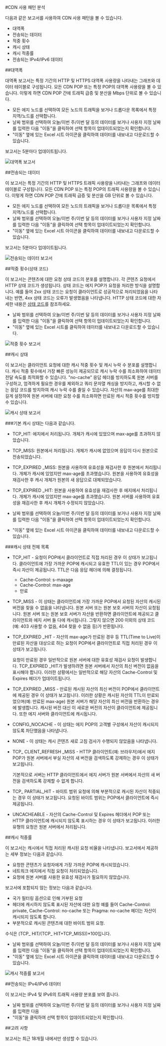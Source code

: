 <properties 
	pageTitle="CDN 사용 패턴 분석" 
	description="다음과 같은 보고서를 사용하여 CDN 사용 패턴을 볼 수 있습니다. 대역폭, 전송되는 데이터, 적중 횟수, 캐시 상태, 캐시 적중률, 전송되는 IPv4/IPv6 데이터" 
	services="cdn" 
	documentationCenter=".NET" 
	authors="juliako" 
	manager="dwrede" 
	editor=""/>

<tags 
	ms.service="cdn" 
	ms.workload="tbd" 
	ms.tgt_pltfrm="na" 
	ms.devlang="na" 
	ms.topic="article" 
	ms.date="08/08/2015" 
	ms.author="juliako"/>

#CDN 사용 패턴 분석 

다음과 같은 보고서를 사용하여 CDN 사용 패턴을 볼 수 있습니다.

- 대역폭
- 전송되는 데이터
- 적중 횟수
- 캐시 상태
- 캐시 적중률
- 전송되는 IPv4/IPv6 데이터 

##대역폭

대역폭 보고서는 특정 기간의 HTTP 및 HTTPS 대역폭 사용량을 나타내는 그래프와 데이터 테이블로 구성됩니다. 모든 CDN POP 또는 특정 POP의 대역폭 사용량을 볼 수 있습니다. 이렇게 하면 CDN POP 간에 트래픽 급증 및 분산을 Mbps 단위로 볼 수 있습니다.

- 모든 에지 노드를 선택하여 모든 노드의 트래픽을 보거나 드롭다운 목록에서 특정 지역/노드를 선택합니다.
- 날짜 범위를 선택하여 오늘/이번 주/이번 달 등의 데이터를 보거나 사용자 지정 날짜를 입력한 다음 "이동"을 클릭하여 선택 항목이 업데이트되었는지 확인합니다.
- "이동" 옆에 있는 Excel 시트 아이콘을 클릭하여 데이터를 내보내고 다운로드할 수 있습니다. 
 
보고서는 5분마다 업데이트됩니다.

![대역폭 보고서](./media/cdn-reports/cdn-bandwidth.png)

##전송되는 데이터

이 보고서는 특정 기간의 HTTP 및 HTTPS 트래픽 사용량을 나타내는 그래프와 데이터 테이블로 구성됩니다. 모든 CDN POP 또는 특정 POP의 트래픽 사용량을 볼 수 있습니다. 이렇게 하면 CDN POP 간에 트래픽 급증 및 분산을 GB 단위로 볼 수 있습니다.

- 모든 에지 노드를 선택하여 모든 노드의 트래픽을 보거나 드롭다운 목록에서 특정 지역/노드를 선택합니다.
- 날짜 범위를 선택하여 오늘/이번 주/이번 달 등의 데이터를 보거나 사용자 지정 날짜를 입력한 다음 "이동"을 클릭하여 선택 항목이 업데이트되었는지 확인합니다.
- "이동" 옆에 있는 Excel 시트 아이콘을 클릭하여 데이터를 내보내고 다운로드할 수 있습니다.
 
보고서는 5분마다 업데이트됩니다.

![전송되는 데이터 보고서](./media/cdn-reports/cdn-data-transferred.png)

##적중 횟수(상태 코드)

이 보고서는 콘텐츠에 대한 요청 상태 코드의 분포를 설명합니다. 각 콘텐츠 요청에서 HTTP 상태 코드가 생성됩니다. 상태 코드는 에지 POP가 요청을 처리한 방식을 설명합니다. 예를 들어 2xx 상태 코드는 요청이 클라이언트로 성공적으로 처리되었음을 나타내는 반면, 4xx 상태 코드는 오류가 발생했음을 나타냅니다. HTTP 상태 코드에 대한 자세한 내용은 [상태 코드](https://en.wikipedia.org/wiki/List_of_HTTP_status_codes)를 참조하세요.
 
- 날짜 범위를 선택하여 오늘/이번 주/이번 달 등의 데이터를 보거나 사용자 지정 날짜를 입력한 다음 "이동"을 클릭하여 선택 항목이 업데이트되었는지 확인합니다.
- "이동" 옆에 있는 Excel 시트를 클릭하여 데이터를 내보내고 다운로드할 수 있습니다.

![적중 횟수 보고서](./media/cdn-reports/cdn-hits.png)

##캐시 상태

이 보고서는 클라이언트 요청에 대한 캐시 적중 횟수 및 캐시 누락 수 분포를 설명합니다. 캐시 적중 횟수에서 가장 빠른 성능이 제공되므로 캐시 누락 수를 최소화하여 데이터 전달 속도를 최적화할 수 있습니다. "no-cache" 응답 헤더를 방지하도록 원본 서버를 구성하고, 엄격하게 필요한 경우를 제외하고 쿼리 문자열 캐싱을 방지하고, 캐시할 수 없는 응답 코드를 방지하여 캐시 누락 수를 줄일 수 있습니다. 자산의 max-age를 최대한 길게 설정하여 원본 서버에 대한 요청 수를 최소화하면 만료된 캐시 적중 횟수를 방지할 수 있습니다.

![캐시 상태 보고서](./media/cdn-reports/cdn-cache-statuses.png)

###기본 캐시 상태는 다음과 같습니다. 

- TCP\_HIT: 에지에서 처리됩니다. 개체가 캐시에 있었으며 max-age를 초과하지 않았습니다.
- TCP\_MISS: 원본에서 처리됩니다. 개체가 캐시에 없었으며 응답이 다시 원본으로 전송되었습니다. 
- TCP\_EXPIRED \_MISS: 원본을 사용하여 유효성을 재검사한 후 원본에서 처리됩니다. 개체가 캐시에 있었지만 max-age를 초과했습니다. 원본을 사용하여 유효성을 재검사한 후 캐시 개체가 원본의 새 응답으로 대체되었습니다.
- TCP\_EXPIRED \_HIT: 원본을 사용하여 유효성을 재검사한 후 에지에서 처리됩니다. 개체가 캐시에 있었지만 max-age를 초과했습니다. 원본 서버를 사용하여 유효성을 재검사한 후 캐시 개체가 수정되지 않았습니다.

- 날짜 범위를 선택하여 오늘/이번 주/이번 달 등의 데이터를 보거나 사용자 지정 날짜를 입력한 다음 "이동"을 클릭하여 선택 항목이 업데이트되었는지 확인합니다.
- "이동" 옆에 있는 Excel 시트 아이콘을 클릭하여 데이터를 내보내고 다운로드할 수 있습니다.

###캐시 상태 전체 목록

- TCP\_HIT - 요청이 POP에서 클라이언트로 직접 처리된 경우 이 상태가 보고됩니다. 클라이언트에 가장 가까운 POP에 캐시되고 유효한 TTL이 있는 경우 POP에서 즉시 자산이 제공됩니다. TTL은 다음 응답 헤더에 의해 결정됩니다.

	- Cache-Control: s-maxage
	- Cache-Control: max-age
	- 만료

- TCP\_MISS - 이 상태는 클라이언트에 가장 가까운 POP에서 요청된 자산의 캐시된 버전을 찾을 수 없음을 나타냅니다. 원본 서버 또는 원본 보호 서버의 자산이 요청됩니다. 원본 서버 또는 원본 보호 서버가 자산을 반환하면 클라이언트에 제공되고 클라이언트와 에지 서버 둘 다에 캐시됩니다. 그렇지 않으면 200 이외의 상태 코드(예: 403 사용할 수 없음, 404 찾을 수 없음 등)가 반환됩니다.

- TCP\_EXPIRED \_HIT - 자산의 max-age가 만료된 경우 등 TTL(Time to Live)이 만료된 자산을 대상으로 하는 요청이 POP에서 클라이언트로 직접 처리된 경우 이 상태가 보고됩니다.

	요청이 만료된 경우 일반적으로 원본 서버에 대한 유효성 재검사 요청이 발생합니다. TCP\_EXPIRED \_HIT가 발생하려면 원본 서버에서 자산의 최신 버전이 없음을 표시해야 합니다. 이러한 상황에서는 일반적으로 해당 자산의 Cache-Control 및 Expires 헤더가 업데이트됩니다.

- TCP\_EXPIRED \_MISS - 만료된 캐시된 자산의 최신 버전이 POP에서 클라이언트에 제공된 경우 이 상태가 보고됩니다. 이러한 상황은 캐시된 자산의 TTL이 만료되었으며(예: 만료된 max-age) 원본 서버가 해당 자산의 최신 버전을 반환하는 경우에 발생합니다. 캐시된 버전 대신 이 새로운 버전의 자산이 클라이언트에 제공됩니다. 또한 에지 서버와 클라이언트에 캐시됩니다.

- CONFIG\_NOCACHE - 이 상태는 에지 POP의 고객별 구성에서 자산이 캐시되지 않도록 차단했음을 나타냅니다.

- NONE - 이 상태는 캐시 콘텐츠 새로 고침 검사가 수행되지 않았음을 나타냅니다.

- TCP\_ CLIENT\_REFRESH \_MISS - HTTP 클라이언트(예: 브라우저)에서 에지 POP가 원본 서버에서 부실 자산의 새 버전을 검색하도록 강제하는 경우 이 상태가 보고됩니다.

	기본적으로 서버는 HTTP 클라이언트에서 에지 서버가 원본 서버에서 자산의 새 버전을 검색하도록 강제할 수 없게 합니다.

- TCP\_ PARTIAL\_HIT - 바이트 범위 요청에 의해 부분적으로 캐시된 자산이 적중되는 경우 이 상태가 보고됩니다. 요청된 바이트 범위는 POP에서 클라이언트에 즉시 제공됩니다.

- UNCACHEABLE - 자산의 Cache-Control 및 Expires 헤더에서 POP 또는 HTTP 클라이언트에 캐시되지 않도록 표시하는 경우 이 상태가 보고됩니다. 이러한 유형의 요청은 원본 서버에서 처리됩니다.

##캐시 적중률

이 보고서는 캐시에서 직접 처리된 캐시된 요청 비율을 나타냅니다. 보고서에서 제공하는 세부 정보는 다음과 같습니다.

- 요청한 콘텐츠가 요청자에게 가장 가까운 POP에 캐시되었습니다.
- 네트워크 에지에서 직접 요청이 처리되었습니다.
- 요청에 원본 서버를 사용한 유효성 재검사가 필요하지 않았습니다. 

보고서에 포함되지 않는 정보는 다음과 같습니다.

- 국가 필터링 옵션으로 인해 거부된 요청
- 헤더에 캐시하지 않도록 표시된 자산에 대한 요청 예를 들어 Cache-Control: private, Cache-Control: no-cache 또는 Pragma: no-cache 헤더는 자산이 캐시되지 않도록 합니다. 
- 부분적으로 캐시된 콘텐츠에 대한 바이트 범위 요청.

수식은 (TCP\_ HIT/(TCP\_ HIT+TCP\_MISS))*100입니다.

- 날짜 범위를 선택하여 오늘/이번 주/이번 달 등의 데이터를 보거나 사용자 지정 날짜를 입력한 다음 "이동"을 클릭하여 선택 항목이 업데이트되었는지 확인합니다.
- "이동" 옆에 있는 Excel 시트 아이콘을 클릭하여 데이터를 내보내고 다운로드할 수 있습니다.


![캐시 적중률 보고서](./media/cdn-reports/cdn-cache-hit-ratio.png)

##전송되는 IPv4/IPv6 데이터 

이 보고서는 IPv4 및 IPv6의 트래픽 사용량 분포를 보여 줍니다.


- 날짜 범위를 선택하여 오늘/이번 주/이번 달 등의 데이터를 보거나 사용자 지정 날짜를 입력한 다음
- "이동"을 클릭하여 선택 항목이 업데이트되었는지 확인합니다.


##고려 사항

보고서는 최근 18개월 내에서만 생성할 수 있습니다.

<!---HONumber=August15_HO7-->